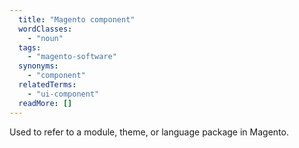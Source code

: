```yaml
---
  title: "Magento component"
  wordClasses:
    - "noun"
  tags:
    - "magento-software"
  synonyms:
    - "component"
  relatedTerms:
    - "ui-component"
  readMore: []
---
```

Used to refer to a module, theme, or language package in Magento.
